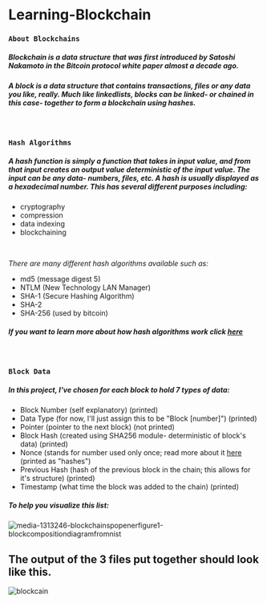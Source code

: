# Learning-Blockchain

### ```About Blockchains```
##### Blockchain is a data structure that was first introduced by Satoshi Nakamoto in the Bitcoin protocol white paper almost a decade ago.

##### A block is a data structure that contains transactions, files or any data you like, really. Much like linkedlists, blocks can be linked- or chained in this case- together to form a blockchain using hashes.
<br>

### ```Hash Algorithms```
##### A hash function is simply a function that takes in input value, and from that input creates an output value deterministic of the input value. The input can be any data- numbers, files, etc. A hash is usually displayed as a hexadecimal number. This has several different purposes including:
- cryptography
- compression
- data indexing
- blockchaining
<br>

*There are many different hash algorithms available such as:*
- md5 (message digest 5)
- NTLM (New Technology LAN Manager)
- SHA-1 (Secure Hashing Algorithm)
- SHA-2
- SHA-256 (used by bitcoin)

##### If you want to learn more about how hash algorithms work click [here](https://www.sciencedirect.com/topics/computer-science/hashing-algorithm)
<br>

### ```Block Data```
##### In this project, I've chosen for each block to hold 7 types of data:
- Block Number (self explanatory) (printed)
- Data Type (for now, I'll just assign this to be "Block [number]") (printed)
- Pointer (pointer to the next block) (not printed)
- Block Hash (created using SHA256 module- deterministic of block's data) (printed)
- Nonce (stands for number used only once; read more about it [here](https://www.investopedia.com/terms/n/nonce.asp#:~:text=A%20nonce%20is%20an%20abbreviation,blockchain%20miners%20are%20solving%20for.) (printed as "hashes")
- Previous Hash (hash of the previous block in the chain; this allows for it's structure) (printed)
- Timestamp (what time the block was added to the chain) (printed)

##### To help you visualize this list:
![media-1313246-blockchainspopenerfigure1-blockcompositiondiagramfromnist](https://user-images.githubusercontent.com/59234436/107436234-444a7d00-6afb-11eb-88ff-8933917ee24a.png)
<br>


## The output of the 3 files put together should look like this.
![blockcain](https://user-images.githubusercontent.com/59234436/107435656-73acba00-6afa-11eb-95ed-0bcaf9512608.JPG)
